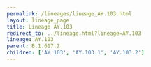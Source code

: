 ```yaml
---
permalink: /lineages/lineage_AY.103.html
layout: lineage_page
title: Lineage AY.103
redirect_to: ../lineage.html?lineage=AY.103
lineage: AY.103
parent: B.1.617.2
children: ['AY.103', 'AY.103.1', 'AY.103.2']
---
```

